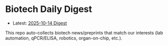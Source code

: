 # Biotech Daily Digest

- Latest: [2025-10-14 Digest](digest/2025-10-14.md)

This repo auto-collects biotech news/preprints that match our interests (lab automation, qPCR/ELISA, robotics, organ-on-chip, etc.).
